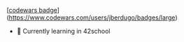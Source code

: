 [[codewars badge](https://www.codewars.com/users/jberdugo/badges/large)](https://www.codewars.com/users/jberdugo/badges/large)
- 🌱 Currently learning in 42school
